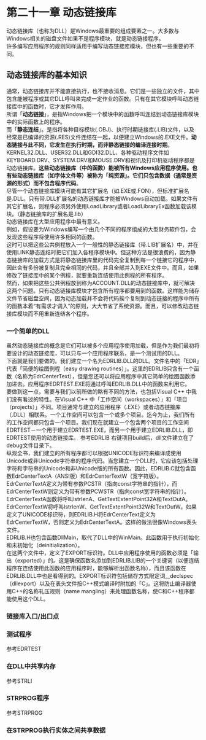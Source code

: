 # 第二十一章 动态链接库
动态链接库（也称为DLL）是Windows最重要的组成要素之一。大多数与Windows相关的磁盘文件如果不是程序模块，就是动态链接程序。  
许多编写应用程序的规则同样适用于编写动态链接库模块，但也有一些重要的不同。
## 动态链接库的基本知识
通常，动态链接库并不能直接执行，也不接收消息。它们是一些独立的文件，其中包含能被程序或其它DLL呼叫来完成一定作业的函数。只有在其它模块呼叫动态链接库中的函数时，它才发挥作用。   
所谓「**动态链接**」，是指Windows把一个模块中的函数呼叫连结到动态链接库模块中的实际函数上的程序。   
而「**静态连结**」。是指将各种目标模块(.OBJ)、执行时期链接库(.LIB)文件，以及经常是已编译的资源(.RES)文件连结在一起，以便建立Windows的.EXE文件。**动态链接与此不同，它发生在执行时期，而非静态链接的编译连接时期**。     
KERNEL32.DLL、USER32.DLL和GDI32.DLL、各种驱动程序文件如KEYBOARD.DRV、SYSTEM.DRV和MOUSE.DRV和视讯及打印机驱动程序都是动态链接库。**这些动态链接库（中的函数）能被所有Windows应用程序使用。也有些动态链接库（如字体文件等）被称为「纯资源」。它们只包含数据（通常是资源的形式）而不包含程序代码**。     
尽管一个动态链接库模块可能有其它扩展名（如.EXE或.FON），但标准扩展名是.DLL。只有带.DLL扩展名的动态链接库才能被Windows自动加载。如果文件有其它扩展名，则程序必须另外使用LoadLibrary或者LoadLibraryEx函数加载该模块。（静态链接库的扩展名是.lib）   
动态链接库在大型应用程序中最有意义。   
例如，假设要为Windows编写一个由几个不同的程序组成的大型财务软件包，会发现这些程序将使用许多相同的函数。   
这时可以把这些公共例程放入一个一般性的静态链接库（带.LIB扩展名）中，并在使用LINK静态连结时把它们加入各程序模块中。但这种方法是很浪费的，因为静态链接库的加载方式是将静态链接库里的代码完全复制到每一个链接它的程序中，因此会有多份被复制且完全相同的代码，并且全部并入到EXE文件中。而且，如果修改了链接库中的某个例程，就要重新连结使用此例程的所有程序。   
然而，如果把这些公共例程放到称为ACCOUNT.DLL的动态链接库中，就可解决这两个问题。只有动态链接库模块才包含所有程序都要用到的函数。这样能为储存文件节省磁盘空间，因为动态加载并不会将代码挨个复制到动态链接的程序中所有的函数本着“有需求才调入”的原则，大大节省了系统资源。而且，可以修改动态链接库模块而不用重新连结各个程序。    
### 一个简单的DLL
虽然动态链接库的概念是它们可以被多个应用程序使用加载，但是作为我们最初将要设计的动态链接库，可以只与一个应用程序联系，是一个测试用的DLL。   
下面就是我们要做的。我们建立一个名为EDRLIB.DLL的DLL。文件名中的「EDR」代表「简便的绘图例程（easy drawing routines）」。这里的EDRLIB只含有一个函数（名称为EdrCenterText），但是您还可以将应用程序中其它简单的绘图函数添加进去。应用程序EDRTEST.EXE将通过呼叫EDRLIB.DLL中的函数来利用它。    
要做到这一点，需要与我们以前所做的略有不同的方法，也包括Visual C++ 中我们没有看过的特性。在Visual C++ 中「工作空间（workspaces）」和「项目（projects）」不同。项目通常与建立的应用程序（.EXE）或者动态链接库（.DLL）相联系。一个工作空间可以包含一个或多个项目。迄今为止，我们所有的工作空间都只包含一个项目。我们现在就建立一个包含两个项目的工作空间EDRTEST－一个用于建立EDRTEST.EXE，而另一个用于建立EDRLIB.DLL，即EDRTEST使用的动态链接库。
参考EDRLIB
右键项目build后，dll文件建立在了debug文件目录下。   
纵观全书，我们建立的所有程序都可以根据UNICODE标识符来编译成使用Unicode或非Unicode字符串的程序代码。当您建立一个DLL时，它应该包括处理字符和字符串的Unicode和非Unicode版的所有函数。因此，EDRLIB.C就包含函数EdrCenterTextA（ANSI版）和EdrCenterTextW（宽字符版）。EdrCenterTextA定义为带有参数PCSTR（指向const字符串的指针），而EdrCenterTextW则定义为带有参数PCWSTR（指向const宽字符串的指针）。EdrCenterTextA函数将呼叫lstrlenA、GetTextExtentPoint32A和TextOutA。EdrCenterTextW将呼叫lstrlenW、GetTextExtentPoint32W和TextOutW。如果定义了UNICODE标识符，则EDRLIB.H将EdrCenterText定义为EdrCenterTextW，否则定义为EdrCenterTextA。这样的做法很像Windows表头文件。    
EDRLIB.H也包含函数DllMain，取代了DLL中的WinMain。此函数用于执行初始化和未初始化（deinitialization）。    
在这两个文件中，定义了EXPORT标识符。DLL中应用程序使用的函数必须是「输出（exported）」的。这是确保函数名添加到EDRLIB.LIB的一个关键词（以便连结程序在连结使用此函数的应用程序时，能够解析出函数名称），而且该函数在EDRLIB.DLL中也是看得到的。EXPORT标识符包括储存方式限定词__declspec（dllexport）以及在表头文件按C++模式编译时附加的「C」。这将防止编译器使用C++的名称轧压规则（name mangling）来处理函数名称，使C和C++程序都能使用这个DLL。
### 链接库入口/出口点
### 测试程序
参考EDRTEST
### 在DLL中共享内存
参考STRLI
### STRPROG程序
参考STRPROG
### 在STRPROG执行实体之间共享数据